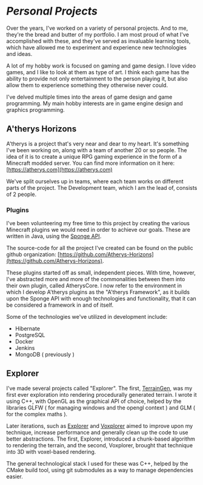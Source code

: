 # *Personal Projects*

Over the years, I've worked on a variety of personal projects.
And to me, they're the bread and butter of my portfolio. I am
most proud of what I've accomplished with these, and they've served
as invaluable learning tools, which have allowed me to 
experiment and experience new technologies and ideas.

A lot of my hobby work is focused on gaming and game design.
I love video games, and I like to look at them as type of art.
I think each game has the ability to provide not only entertainment 
to the person playing it, but also allow them to experience something
they otherwise never could.

I've delved multiple times into the areas of game design and
game programming. My main hobby interests are in game engine design and
graphics programming.

## A'therys Horizons

A'therys is a project that's very near and dear to my heart. 
It's something I've been working on, along with a team of another
20 or so people. The idea of it is to create a unique RPG gaming
experience in the form of a Minecraft modded server. You can find
more information on it here: [https://atherys.com](https://atherys.com)

We've split ourselves up in teams, where each team works on different
parts of the project. The Development team, which I am the lead of,
consists of 2 people.

### Plugins

I've been volunteering my free time to this project by creating the
various Minecraft plugins we would need in order to achieve our goals.
These are written in Java, using the [Sponge API](https://spongepowered.org).

The source-code for all the project I've created can be found on the
public github organization: [https://github.com/Atherys-Horizons](https://github.com/Atherys-Horizons).

These plugins started off as small, independent pieces. With time, however,
I've abstracted more and more of the commonalities between them into their
own plugin, called AtherysCore. I now refer to the environment in which
I develop A'therys plugins as the "A'therys Framework", as it builds upon
the Sponge API with enough technologies and functionality, that it can be
considered a framework in and of itself.

Some of the technologies we've utilized in development include:
* Hibernate
* PostgreSQL
* Docker
* Jenkins
* MongoDB ( previously )

## Explorer

I've made several projects called "Explorer". The first, [TerrainGen](https://github.com/HaedHutner/TerrainGen),
was my first ever exploration into rendering procedurally generated terrain.
I wrote it using C++, with OpenGL as the graphical API of choice, 
helped by the libraries GLFW ( for managing windows and the opengl context ) 
and GLM ( for the complex maths ).

Later iterations, such as [Explorer](https://github.com/HaedHutner/Explorer) and [Voxplorer](https://github.com/HaedHutner/Voxplorer)
aimed to improve upon my technique, increase performance and generally
clean up the code to use better abstractions.
The first, Explorer, introduced a chunk-based algorithm to rendering the terrain,
and the second, Voxplorer, brought that technique into 3D with voxel-based rendering.

The general technological stack I used for these was C++, helped by the
CMake build tool, using git submodules as a way to manage dependencies easier.

## 